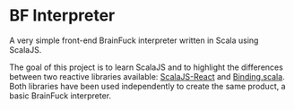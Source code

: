 # BF Interpreter

A very simple front-end BrainFuck interpreter written in Scala using ScalaJS.

The goal of this project is to learn ScalaJS and to highlight the differences between two reactive libraries available: [ScalaJS-React](https://github.com/japgolly/scalajs-react) and [Binding.scala](https://github.com/ThoughtWorksInc/Binding.scala). Both libraries have been used independently to create the same product, a basic BrainFuck interpreter.